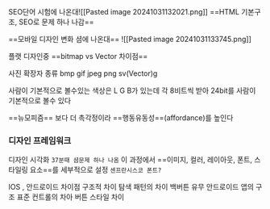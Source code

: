 SEO단어 시험에 나온대![[Pasted image 20241031132021.png]]
==HTML 기본구조, SEO로 문제 하나 나감==

==모바일 디자인 변화 셤에 나온대==
![[Pasted image 20241031133745.png]]

플랫 디자인중
==bitmap vs Vector 차이점==

사진 확장자 종류
bmp
gif
jpeg
png
sv(Vector)g

사람이 기본적으로 볼수있는 색상은  L G B가 있는데 각 8비트씩 받아
24bit를 사람이 기본적으로 볼수 있다

==뉴모피즘==
	보다 더 촉각정이라 ==행동유동성==(affordance)를 높인다


### 디자인 프레임워크

디자인 시각화  `37분때 셤문제 하나 나옴`
	이 과정에서 ==이미지, 컬러, 레이아웃, 폰트, 스타일링 요소==를 세부적으로 설정
`센프란시스코 폰트?`

IOS , 안드로이드 차이점
	구조적 차이
	탐색 패턴의 차이 
		백버튼 유무 안드로이드 앱의 구조
	표준 컨트롤의 차아
	버튼 스타일 차이

